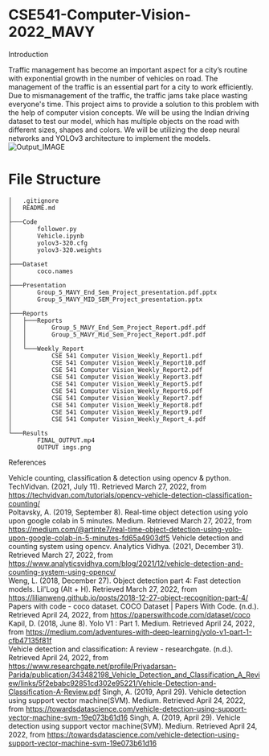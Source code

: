 # CSE541-Computer-Vision-2022_MAVY

Introduction 

Traffic management has become an important aspect for a city’s routine with exponential growth in the number of vehicles on road. The management of the traffic is an essential part for a city to work efficiently. Due to mismanagement of the traffic, the traffic jams take place wasting everyone's time.  This project aims to provide a solution to this problem with the help of computer vision concepts. We will be using the Indian driving dataset to test our model, which has multiple objects on the road with different sizes, shapes and colors. We will be utilizing the deep neural networks and YOLOv3 architecture to implement the models. 
![Output_IMAGE](./Results/OUTPUT%20imgs.png)

# File Structure

```
│   .gitignore
│   README.md
│
├───Code
│       follower.py
│       Vehicle.ipynb
│       yolov3-320.cfg
│       yolov3-320.weights
│
├───Dataset
│       coco.names
│
├───Presentation
│       Group_5_MAVY_End_Sem_Project_presentation.pdf.pptx
│       Group_5_MAVY_MID_SEM_Project_presentation.pptx
│
├───Reports
│   ├───Reports
│   │       Group_5_MAVY_End_Sem_Project_Report.pdf.pdf
│   │       Group_5_MAVY_Mid_Sem_Project_Report.pdf.pdf
│   │
│   └───Weekly_Report
│           CSE 541 Computer Vision_Weekly_Report1.pdf
│           CSE 541 Computer Vision_Weekly_Report10.pdf
│           CSE 541 Computer Vision_Weekly_Report2.pdf
│           CSE 541 Computer Vision_Weekly_Report3.pdf
│           CSE 541 Computer Vision_Weekly_Report5.pdf
│           CSE 541 Computer Vision_Weekly_Report6.pdf
│           CSE 541 Computer Vision_Weekly_Report7.pdf
│           CSE 541 Computer Vision_Weekly_Report8.pdf
│           CSE 541 Computer Vision_Weekly_Report9.pdf
│           CSE 541 Computer Vision_Weekly_Report_4.pdf
│
└───Results
        FINAL_OUTPUT.mp4
        OUTPUT imgs.png
```

References 



Vehicle counting, classification & detection using opencv & python. TechVidvan. (2021, July 11). Retrieved March 27, 2022, from https://techvidvan.com/tutorials/opencv-vehicle-detection-classification-counting/  
Poltavsky, A. (2019, September 8). Real-time object detection using yolo upon google colab in 5 minutes. Medium. Retrieved March 27, 2022, from https://medium.com/@artinte7/real-time-object-detection-using-yolo-upon-google-colab-in-5-minutes-fd65a4903df5
Vehicle detection and counting system using opencv. Analytics Vidhya. (2021, December 31). Retrieved March 27, 2022, from https://www.analyticsvidhya.com/blog/2021/12/vehicle-detection-and-counting-system-using-opencv/  
Weng, L. (2018, December 27). Object detection part 4: Fast detection models. Lil'Log (Alt + H). Retrieved March 27, 2022, from https://lilianweng.github.io/posts/2018-12-27-object-recognition-part-4/  
Papers with code - coco dataset. COCO Dataset | Papers With Code. (n.d.). Retrieved April 24, 2022, from https://paperswithcode.com/dataset/coco 
Kapil, D. (2018, June 8). Yolo V1 : Part 1. Medium. Retrieved April 24, 2022, from https://medium.com/adventures-with-deep-learning/yolo-v1-part-1-cfb47135f81f  
Vehicle detection and classification: A review - researchgate. (n.d.). Retrieved April 24, 2022, from https://www.researchgate.net/profile/Priyadarsan-Parida/publication/343482198_Vehicle_Detection_and_Classification_A_Review/links/5f2ebabc92851cd302e95221/Vehicle-Detection-and-Classification-A-Review.pdf 
Singh, A. (2019, April 29). Vehicle detection using support vector machine(SVM). Medium. Retrieved April 24, 2022, from https://towardsdatascience.com/vehicle-detection-using-support-vector-machine-svm-19e073b61d16 
Singh, A. (2019, April 29). Vehicle detection using support vector machine(SVM). Medium. Retrieved April 24, 2022, from https://towardsdatascience.com/vehicle-detection-using-support-vector-machine-svm-19e073b61d16 
